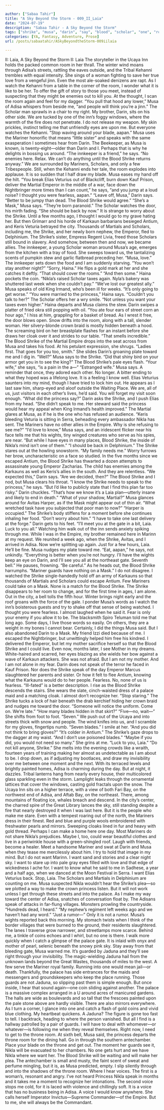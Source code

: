 ```yaml
---

author: ["Sabaa Tahir"]
title: "A Sky Beyond the Storm - 009_II_Laia"
date: "2024-07-19"
description: "Sabaa Tahir - A Sky Beyond the Storm"
tags: ["shrike", "musa", "darin", "say", "blood", "scholar", "one", "room", "mariner", "nikla", "adisa", "martial", "would", "get", "princess", "want", "laia", "eye", "u", "ago", "see", "know", "said", "speak", "inn"]
categories: [YA, Fantasy, Adventure, Prose]
url: /posts/sabaatahir/ASkyBeyondtheStorm-009iilaia

---
```



II: Laia, A Sky Beyond the Storm
II: Laia
The storyteller in the Ucaya Inn holds the packed common room in her thrall. The winter wind moans through Adisa’s streets, rattling the eaves outside, and the Tribal Kehanni trembles with equal intensity. She sings of a woman fighting to save her true love from a vengeful jinn. Even the most ale-soaked denizens are rapt.
As I watch the Kehanni from a table in the corner of the room, I wonder what it is like to be her. To offer the gift of story to those you meet, instead of suspecting that they might be enemies out to kill you.
At the thought, I scan the room again and feel for my dagger.
“You pull that hood any lower,” Musa of Adisa whispers from beside me, “and people will think you’re a jinn.” The Scholar man sprawls in a chair to my right. My brother, Darin, sits on his other side. We are tucked by one of the inn’s foggy windows, where the warmth of the fire does not penetrate.
I do not release my weapon. My skin prickles, instinct telling me that unfriendly eyes are upon me. But everyone watches the Kehanni.
“Stop waving around your blade, aapan.” Musa uses the Mariner honorific that means “little sister” and speaks with the same exasperation I sometimes hear from Darin. The Beekeeper, as Musa is known, is twenty-eight—older than Darin and I. Perhaps that is why he delights in bossing us around.
“The innkeeper is a friend,” he says. “No enemies here. Relax. We can’t do anything until the Blood Shrike returns anyway.”
We are surrounded by Mariners, Scholars, and only a few Tribespeople. Still, when the Kehanni ends her tale, the room explodes into applause. It is so sudden that I half draw my blade.
Musa eases my hand off the hilt. “You break Elias Veturius out of Blackcliff, burn down Kauf Prison, deliver the Martial Emperor in the middle of a war, face down the Nightbringer more times than I can count,” he says, “and you jump at a loud noise? I thought you were fearless, aapan.”
“Leave off, Musa,” Darin says. “Better to be jumpy than dead. The Blood Shrike would agree.”
“She’s a Mask,” Musa says. “They’re born paranoid.” The Scholar watches the door, his mirth fading. “She should be back by now.”
It is strange to worry about the Shrike. Until a few months ago, I thought I would go to my grave hating her. But then Grímarr and his horde of Karkaun barbarians besieged Antium, and Keris Veturia betrayed the city. Thousands of Martials and Scholars, including me, the Shrike, and her newly born nephew, the Emperor, fled to Delphinium. The Shrike’s sister, Empress Regent Livia, freed those Scholars still bound in slavery.
And somehow, between then and now, we became allies.
The innkeeper, a young Scholar woman around Musa’s age, emerges from the kitchen with a tray of food. She sweeps toward us, the tantalizing scents of pumpkin stew and garlic flatbread preceding her.
“Musa, love.” The innkeeper sets down the food and I am suddenly starving. “You won’t stay another night?”
“Sorry, Haina.” He flips a gold mark at her and she catches it deftly. “That should cover the rooms.”
“And then some.” Haina pockets the coin. “Nikla’s raised Scholar taxes again. Nyla’s bakery was shuttered last week when she couldn’t pay.”
“We’ve lost our greatest ally.” Musa speaks of old King Irmand, who’s been ill for weeks. “It’s only going to get worse.”
“You were married to the princess,” Haina says. “Couldn’t you talk to her?”
The Scholar offers her a wry smile. “Not unless you want your taxes even higher.”
Haina departs and Musa claims the stew. Darin swipes a platter of fried okra still popping with oil.
“You ate four ears of street corn an hour ago,” I hiss at him, grappling for a basket of bread.
As I wrest it free, the door blows open. Snow drifts into the room, along with a tall, slender woman. Her silvery-blonde crown braid is mostly hidden beneath a hood. The screaming bird on her breastplate flashes for an instant before she draws her cloak over it and strides to our table.
“That smells incredible.” The Blood Shrike of the Martial Empire drops into the seat across from Musa and takes his food.
At his petulant expression, she shrugs. “Ladies first. That goes for you too, smith.” She slides Darin’s groaning plate toward me and I dig in.
“Well?” Musa says to the Shrike. “Did that shiny bird on your armor get you in to see the king?”
The Blood Shrike’s pale eyes flash. “Your wife,” she says, “is a pain in the a—”
“Estranged wife.” Musa says. A reminder that once, they adored each other. No longer. A bitter ending to what they hoped was a lifelong love.
It is a feeling I know well.
Elias Veturius saunters into my mind, though I have tried to lock him out. He appears as I last saw him, sharp-eyed and aloof outside the Waiting Place. We are, all of us, just visitors in each other’s lives, he’d said. You will forget my visit soon enough.
“What did the princess say?” Darin asks the Shrike, and I push Elias from my head.
“She didn’t speak to me. Her steward said the princess would hear my appeal when King Irmand’s health improved.”
The Martial glares at Musa, as if he is the one who has refused an audience. “Keris bleeding Veturia is sitting in Serra, beheading every ambassador Nikla has sent. The Mariners have no other allies in the Empire. Why is she refusing to see me?”
“I’d love to know,” Musa says, and an iridescent flicker near his face tells me that his wights, tiny winged creatures who serve as his spies, are near. “But while I have eyes in many places, Blood Shrike, the inside of Nikla’s mind isn’t one of them.”
“I should be back in Delphinium.” The Shrike stares out at the howling snowstorm. “My family needs me.”
Worry furrows her brow, uncharacteristic on a face so studied. In the five months since we escaped Antium, the Blood Shrike has thwarted a dozen attempts to assassinate young Emperor Zacharias. The child has enemies among the Karkauns as well as Keris’s allies in the south. And they are relentless.
“We expected this,” Darin says. “Are we decided, then?”
The Blood Shrike and I nod, but Musa clears his throat.
“I know the Shrike needs to speak to the princess,” he says. “But I’d like to publicly state that I find this plan far too risky.”
Darin chuckles. “That’s how we know it’s a Laia plan—utterly insane and likely to end in death.”
“What of your shadow, Martial?” Musa glances around for Avitas Harper, as if the Mask might appear out of thin air. “What wretched task have you subjected that poor man to now?”
“Harper is occupied.” The Shrike’s body stiffens for a moment before she continues inhaling her food. “Don’t worry about him.”
“I have to take one last delivery at the forge.” Darin gets to his feet. “I’ll meet you at the gate in a bit, Laia. Luck to you all.”
Watching him walk out of the inn sends anxiety spiking through me. While I was in the Empire, my brother remained here in Marinn at my request. We reunited a week ago, when the Shrike, Avitas, and I arrived in Adisa. Now we’re splitting up again. Just for a few hours, Laia. He’ll be fine.
Musa nudges my plate toward me. “Eat, aapan,” he says, not unkindly. “Everything is better when you’re not hungry. I’ll have the wights keep an eye on Darin, and I’ll see you all at the northeast gate. Seventh bell.” He pauses, frowning. “Be careful.”
As he heads out, the Blood Shrike harrumphs. “Mariner guards have nothing on a Mask.”
I do not disagree. I watched the Shrike single-handedly hold off an army of Karkauns so that thousands of Martials and Scholars could escape Antium. Few Mariners could take on a Mask. None is a match for the Blood Shrike.
The Shrike disappears to her room to change, and for the first time in ages, I am alone. Out in the city, a bell tolls the fifth hour. Winter brings night early and the roof groans with the force of the gale. I ponder Musa’s words as I watch the inn’s boisterous guests and try to shake off that sense of being watched. I thought you were fearless.
I almost laughed when he said it. Fear is only your enemy if you allow it to be. The blacksmith Spiro Teluman told me that long ago. Some days, I live those words so easily. On others, they are a weight in my bones I cannot bear.
Certainly, I did the things Musa said. But I also abandoned Darin to a Mask. My friend Izzi died because of me. I escaped the Nightbringer, but unwittingly helped him free his kindred. I delivered the Emperor, but let my mother sacrifice herself so that the Blood Shrike and I could live.
Even now, months later, I see Mother in my dreams. White-haired and scarred, her eyes blazing as she wields her bow against a wave of Karkaun attackers. She was not afraid.
But I am not my mother. And I am not alone in my fear. Darin does not speak of the terror he faced in Kauf Prison. Nor does the Shrike speak of the day Emperor Marcus slaughtered her parents and sister. Or how it felt to flee Antium, knowing what the Karkauns would do to her people.
Fearless. No, none of us is fearless. “Ill-fated” is a better description.
I rise as the Blood Shrike descends the stairs. She wears the slate, cinch-waisted dress of a palace maid and a matching cloak. I almost don’t recognize her.
“Stop staring.” The Shrike tucks a lock of hair beneath the drab kerchief hiding her crown braid and nudges me toward the door. “Someone will notice the uniform. Come on. We’re late.”
“How many blades hidden in that skirt?”
“Five—no, wait—” She shifts from foot to foot. “Seven.”
We push out of the Ucaya and into streets thick with snow and people. The wind knifes into us, and I scramble for my gloves, fingertips numb.
“Seven blades.” I smile at her. “And you did not think to bring gloves?”
“It’s colder in Antium.” The Shrike’s gaze drops to the dagger at my waist. “And I don’t use poisoned blades.”
“Maybe if you did, you would not need so many.”
She grins at me. “Luck to you, Laia.”
“Do not kill anyone, Shrike.”
She melts into the evening crowds like a wraith, fourteen years of training making her almost as undetectable as I am about to be. I drop down, as if adjusting my bootlaces, and draw my invisibility over me between one moment and the next.
With its terraced levels and brightly painted homes, Adisa is charming during the day. But at night, it dazzles. Tribal lanterns hang from nearly every house, their multicolored glass sparkling even in the storm. Lamplight leaks through the ornamental lattices that cover the windows, casting gold fractals upon the snow.
The Ucaya Inn sits on a higher terrace, with a view of both Fari Bay, on the northwest end of Adisa, and Aftab Bay, on the northeast. There, among mountains of floating ice, whales breach and descend. In the city’s center, the charred spire of the Great Library lances the sky, still standing despite a fire that nearly destroyed it when I was last here.
But it is the people who make me stare. Even with a tempest roaring out of the north, the Mariners dress in their finest. Red and blue and purple wools embroidered with freshwater pearls and mirrors. Sweeping cloaks lined in fur and heavy with gold thread.
Perhaps I can make a home here one day. Most Mariners do not share Nikla’s prejudices. Maybe I, too, could wear beautiful clothes and live in a periwinkle house with a green-shingled roof. Laugh with friends, become a healer. Meet a handsome Mariner and swat at Darin and Musa when they tease me mercilessly about him.
I try to hold that image in my mind. But I do not want Marinn. I want sand and stories and a clear night sky. I want to stare up into pale gray eyes filled with love and that edge of wickedness I ache for. I want to know what he said to me in Sadhese, a year and a half ago, when we danced at the Moon Festival in Serra.
I want Elias Veturius back.
Stop, Laia. The Scholars and Martials in Delphinium are counting on me. Musa suspected Nikla wouldn’t hear the Shrike’s plea—so we plotted a way to make the crown princess listen. But it will not work unless I get through these streets and into the palace.
As I make my way toward the center of Adisa, snatches of conversation float by. The Adisans speak of attacks in far-flung villages. Monsters prowling the countryside.
“Hundreds dead, I heard.”
“My nephew’s regiment left weeks ago and we haven’t had any word.”
“Just a rumor—”
Only it is not a rumor. Musa’s wights reported back this morning. My stomach twists when I think of the border villages that were burned to the ground, their residents slaughtered.
The lanes I traverse grow narrower, and streetlamps more scarce. Behind me, a tinkle of coins echoes and I whirl, but no one is there. I walk more quickly when I catch a glimpse of the palace gate. It is inlaid with onyx and mother of pearl, selenic beneath the snowy pink sky. Stay away from that bleeding gate, Musa warned me. It’s guarded by Jaduna and they’ll see right through your invisibility.
The magic-wielding Jaduna hail from the unknown lands beyond the Great Wastes, thousands of miles to the west. A few serve the Mariner royal family. Running into one would mean jail—or death.
Thankfully, the palace has side entrances for the maids and messengers and groundskeepers who keep the place running. Those guards are not Jaduna, so slipping past them is simple enough.
But once inside, I hear that sound again—one coin sliding against another.
The palace is a massive complex arranged in a U around acres of manicured gardens. The halls are wide as boulevards and so tall that the frescoes painted upon the pale stone above are hardly visible.
There are also mirrors everywhere. As I turn a corner, I glance into one and catch a flash of gold coins and vivid blue clothing. My heartbeat quickens. A Jaduna? The figure is gone too fast to tell.
I backtrack, heading to where the person vanished. But all I find is a hallway patrolled by a pair of guards. I will have to deal with whomever—or whatever—is following me when they reveal themselves. Right now, I need to get to the throne room.
At sixth bell, Musa said, the princess departs the throne room for the dining hall. Go in through the southern antechamber. Place your blade on the throne and get out. The moment her guards see it, Nikla will be evacuated to her chambers.
No one gets hurt and we have Nikla where we want her. The Blood Shrike will be waiting and will make her plea.
The antechamber is small and musty, the faint scent of sweat and perfume mingling, but it is, as Musa predicted, empty. I slip silently through and into the shadows of the throne room.
Where I hear voices.
The first is a woman’s, resonant and angry. I’ve not heard Princess Nikla speak in months and it takes me a moment to recognize her intonations.
The second voice stops me cold, for it is laced with violence and chillingly soft. It is a voice that has no business being in Adisa. A voice I would know anywhere. She calls herself Imperator Invictus—Supreme Commander—of the Empire.
But to me, she will always be the Commandant.
